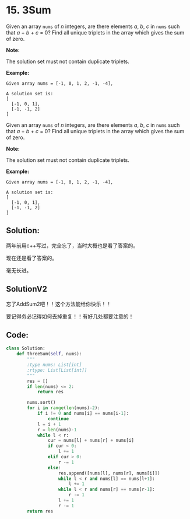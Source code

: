 # 15. 3Sum

Given an array `nums` of *n* integers, are there elements *a*, *b*, *c* in `nums` such that *a* + *b* + *c* = 0? Find all unique triplets in the array which gives the sum of zero.

**Note:**

The solution set must not contain duplicate triplets.

**Example:**

```
Given array nums = [-1, 0, 1, 2, -1, -4],

A solution set is:
[
  [-1, 0, 1],
  [-1, -1, 2]
]
```

Given an array `nums` of *n* integers, are there elements *a*, *b*, *c* in `nums` such that *a* + *b* + *c* = 0? Find all unique triplets in the array which gives the sum of zero.

**Note:**

The solution set must not contain duplicate triplets.

**Example:**

```
Given array nums = [-1, 0, 1, 2, -1, -4],

A solution set is:
[
  [-1, 0, 1],
  [-1, -1, 2]
]
```

## Solution:

两年前用c++写过，完全忘了，当时大概也是看了答案的。

现在还是看了答案的。

毫无长进。



## SolutionV2

忘了AddSum2吧！！这个方法能给你快乐！！

要记得务必记得如何去掉重复！！有好几处都要注意的！





## Code:

```python
class Solution:
    def threeSum(self, nums):
        """
        :type nums: List[int]
        :rtype: List[List[int]]
        """
        res = []
        if len(nums) <= 2:
            return res

        nums.sort()
        for i in range(len(nums)-2):
            if i != 0 and nums[i] == nums[i-1]:
                continue
            l = i + 1
            r = len(nums)-1
            while l < r:
                cur = nums[l] + nums[r] + nums[i]
                if cur < 0:
                    l += 1
                elif cur > 0:
                    r -= 1
                else:
                    res.append([nums[l], nums[r], nums[i]])
                    while l < r and nums[l] == nums[l+1]:
                        l += 1
                    while l < r and nums[r] == nums[r-1]:
                        r -= 1
                    l += 1
                    r -= 1
        return res
```

